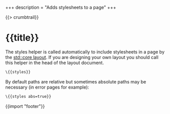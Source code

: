 +++
description = "Adds stylesheets to a page"
+++

{{> crumbtrail}}

# {{title}}

The styles helper is called automatically to include stylesheets in a page by the [std::core layout][]. If you are designing your own layout you should call this helper in the head of the layout document.

```handlebars
\{{styles}}
```

By default paths are relative but sometimes absolute paths may be necessary (in error pages for example):

```handlebars
\{{styles abs=true}}
```

{{import "footer"}}

[std::core layout]: https://github.com/uwe-app/plugins/blob/master/std/core/layouts/main.hbs
